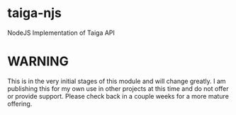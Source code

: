 # taiga-njs
NodeJS Implementation of Taiga API

# WARNING
This is in the very initial stages of this module and will change greatly.
I am publishing this for my own use in other projects at this time and
do not offer or provide support. Please check back in a couple weeks
for a more mature offering. 
